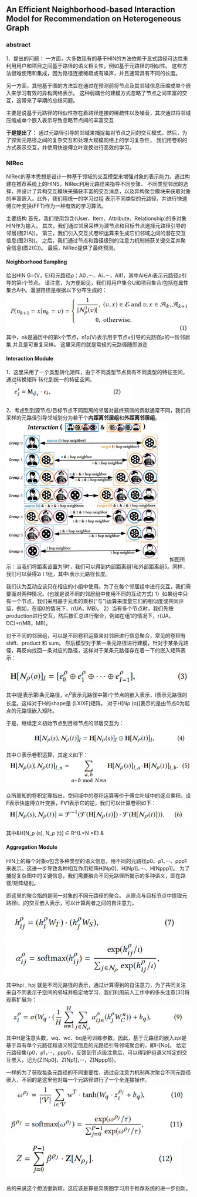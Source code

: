 ##  An Efficient Neighborhood-based Interaction Model for Recommendation on Heterogeneous Graph


### abstract
1、提出的问题：
一方面，大多数现有的基于HIN的方法依赖于显式路径可达性来利用用户和项目之间基于路径的语义相关性，例如基于元路径的相似性。
这些方法很难使用和集成，因为路径连接稀疏或有噪声，并且通常具有不同的长度。

另一方面，其他基于图的方法旨在通过在预测前将节点及其邻域信息压缩成单个嵌入来学习有效的异构网络表示。
这种弱耦合的建模方式忽略了节点之间丰富的交互，这带来了早期的总结问题。

主要是说基于元路径的相似性存在着路径连接的稀疏性以及噪音，其次通过将邻域压缩成单个嵌入表示导致忽略节点间的丰富交互

**于是提出了**：
通过元路径引导的邻域来捕捉每对节点之间的交互模式。然后，为了探索元路径之间的复杂交互和处理大规模网络上的学习复杂性，
我们用卷积的方式表示交互，并使用快速傅立叶变换进行高效的学习。

### NIRec
NIRec的基本思想是设计一种基于邻域的交互模型来增强对象的表示能力。通过构建在推荐系统上的HINS，NIRec利用元路径来指导不同步骤、
不同类型邻居的选择，并设计了异构交互模块来捕获丰富的交互消息，以及异构聚合模块来获取对象的丰富嵌入。此外，我们用统一的学习过程
表示不同类型的元路径，并进行快速傅立叶变换(FFT)作为一种有效的学习算法。

主要结构
首先，我们使用包含⟨User、Item、Attribute、Relationship⟩的多对象HIN作为输入。
其次，我们通过邻居采样为源节点和目标节点选择元路径引导的邻居(图2(A))。
第三，我们引入交互式卷积运算来生成它们邻域之间的潜在交互信息(图2(B))。
之后，我们通过节点和路径级别的注意力机制捕获关键交互并聚合信息(图2(C))。
最后，NIRec提供了最终预测。

#### Neighborhood Sampling
给出HIN G={V，E}和元路径ρ：A0，···，Ai，···，AII1，其中Ai∈Ai表示元路径ρ引导的第i个节点。
请注意，为方便起见，我们将用户集合U和项目集合I包括在属性集合A中。漫游路径是根据以下分布生成的：
 ![](readme_files/1.jpg)
其中，nk是遍历中的第k个节点，n1ρ(V)表示用于节点v引导的元路径ρ的一阶邻居集,并且是可重复采样。
这里采用的就是常规的元路径随即游走

#### Interaction Module
1、这里采用了一个类型转化矩阵，由于不同类型节点具有不同类型的特征空间，通过转换矩阵  转化到统一的特征空间。
![](readme_files/2.jpg)

2、考虑到到源节点/目标节点不同距离的邻居对最终预测的贡献通常不同，我们将采样的元路径引导邻域划分为若干个**内距离邻居组**和**外距离邻居组**。
![](readme_files/3.jpg)
如图所示：当我们将距离设置为1时，我们可以得到内部距离组1和外部距离组5。同样，我们可以获得2i I 1组，其中i表示元路径长度。

我们认为互动应该只在相应的小组中使用。为了在每个邻居组中进行交互，我们需要面对两种情况。(也就是说不同的邻居组中使用不同的互动方式)
1）如果组中只有一个节点，我们采用基于元素的乘积(“与”)运算来度量它们的相似度或共同评级，例如，在组0的情况下，r(UA，MB)。
2）当有多个节点时，我们先按production进行交互，然后按汇总进行聚合，例如在组1的情况下，r(UA，DC)+r(MB，MB)。


对于不同的邻居组，可以是不同卷积运算来对邻居进行信息聚合，常见的卷积有  shift、product 和 sum。
然后模型对于某一条元路径进行建模，针对于某条元路径，再反向找回一条对应的路径，这样对于某条元路径存在着一下的嵌入矩阵表示：
![](readme_files/4.jpg)
其中l是表示第l条元路径，$e_i^ρ$表示元路径中第i个节点的嵌入表示，I表示元路径的长度。这样对于H的shape是 (LXIXE)矩阵。
对于H[Nρ (o)]表示的是由节点0为起点的元路径嵌入矩阵。

于是，继续定义初始节点到目标节点的邻居交互为：
![](readme_files/5.jpg)
其中⊙表示卷积运算，其定义如下：
![](readme_files/6.jpg)

众所周知的卷积定理指出，空间域中的卷积运算等价于傅立叶域中的逐点乘积。设F表示快速傅立叶变换，F∀1表示它的逆，我们可以计算卷积如下：
![](readme_files/7.jpg)

其中&H[N_ρ (s), N_ρ (t)] ∈ R^{L×N ×E} &

####  Aggregation Module
HIN上的每个对象o包含多种类型的语义信息，用不同的元路径ρ0、ρ1、···、ρpp1来表示。这进一步导致各种相互作用矩阵H[Nρ0]、H[Nρ1]、···、H[Nρpp1]。
为了捕捉复杂图中的关键信息，我们需要融合不同元路径所揭示的多种语义，即在路径/矩阵级别。

即这里的聚合指的是同一对象的不同元路径的聚合。
从原点与目标节点中提取元路径i，j的交互嵌入表示，可以计算两者之间的自注意力，

![](readme_files/8.jpg)
![](readme_files/9.jpg)

其中hρi , hρj 就是不同元路径的表示，通过计算得到的自注意力，为了共同关注来自不同表示子空间的邻域并稳定地学习，我们利用前人工作中的多头注意[31]将观察扩展为：
![](readme_files/10.jpg)
其中H是注意头数，wq、wc、bq是可训练参数。因此，基于元路径的嵌入zρi是基于具有单个元路径和语义特定信息的元路径引导邻域聚合的，即H[Nρ]。
给定元路径集{ρ0，ρ1，···，ρpp1}，反馈到节点级注意后，可以得到P组语义特定的交互嵌入，记为{Z[Nρ0]，Z[Nρ1]，···，Z[Nρpp1]}。

一样的为了获取每条元路径的不同重要性，通过自注意力机制再次聚合不同元路径嵌入，不同的是这里他对每一个元路径进行了一个全连接操作。
![](readme_files/11.jpg)
![](readme_files/12.jpg)
![](readme_files/13.jpg)

总的来说这个想法很新颖，这应该是算是异质图学习用于推荐系统的进一步创新。

